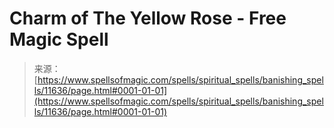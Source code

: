 <!--yml
category: 未分类
date: 2024-06-12 18:49:02
-->

# Charm of The Yellow Rose - Free Magic Spell

> 来源：[https://www.spellsofmagic.com/spells/spiritual_spells/banishing_spells/11636/page.html#0001-01-01](https://www.spellsofmagic.com/spells/spiritual_spells/banishing_spells/11636/page.html#0001-01-01)